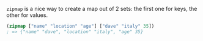 `zipmap` is a nice way to create a map out of 2 sets: the first one for keys, the other for values.

```Clojure
(zipmap ["name" "location" "age"] ["dave" "italy" 35])
; => {"name" "dave", "location" "italy", "age" 35}
```
